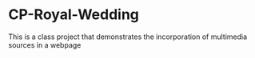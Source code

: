 # CP-Royal-Wedding
This is a class project that demonstrates the incorporation of multimedia sources in a webpage
